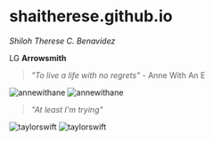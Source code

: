 # shaitherese.github.io
*Shiloh Therese C. Benavidez*

LG **Arrowsmith**

 >*"To live a life with no regrets"* - Anne With An E

![annewithane](https://64.media.tumblr.com/38fa9b5216477eb6b9dfc215fab2ace6/882779b1ff4b2485-8b/s540x810/403906b46764cde32ab6e83075a3df1f0f732459.pnj)
![annewithane](https://64.media.tumblr.com/0bc407c834a1d9559be10d6ea5af2219/e297a64213eb837c-2d/s540x810/470303b50b117fe5d4da46a9231e68f8de1381ee.pnj)

>*"At least I'm trying"*

![taylorswift](https://64.media.tumblr.com/3ea82798f55fb5966e8dae3c4cbf62df/5164661fc540c917-7c/s540x810/8a9f9cac1355e0ec225240240f75fdf4ac5bc5e0.jpg)
![taylorswift](https://64.media.tumblr.com/8801ba10f41ad4026567fb9dc60d6c8e/306fb305afa94638-66/s540x810/dce5f192d139d2612ab1465daca13fe4bdfd213b.jpg)
